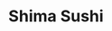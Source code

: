---
layout: place
title: "Shima Sushi"
permalink: /california/san-jose/shima-sushi.html
stateAbbr: CA
stateName: California
cityName: San Jose
seo:
  name: "Shima Sushi"
  type: Restaurant
  links: http://shimasushisj.com/
description: "Shima Sushi serves delicious sushi in San Jose, California. Try fresh Japanese dishes for a great dining experience. "
place_id: ChIJUbe1Rlo0joARCUakzHT-12M
photos:
  - name: >-
      places/ChIJUbe1Rlo0joARCUakzHT-12M/photos/AeeoHcKvNUj6S9TDHiaV5OXAZsTH5EEFaD7JnSP_NTduaZcy0OrA15kWZ_-pHSIEjvJiMACfQ2ChsC3m-sdyJ6sHyLyDKeHe_kYcsuM1Eucr6KvkD-UhUPqhN9_Kqw-djmvEA08lhsOPNIoeppUBhk6ubtRTNphCAOtI6YL7GMB5H_DSHudefd-ktdd8tTWV3JoBjP0SqiL8UTWKsmyTWnAYRHIfdZvfLFjXoUTQqqoU0xOJz4vaLfL3hbbSyTlL8W9vkxgSnikD96VXz52RKwTW_AH456NcZ1SXZVNUXM6rw_zuUc8iTH0eoLM55j7bxzynhAeycRcTD9EEIoORVn-ZZh5-D0etTjuZJLARUettpkexsx9q1cVSA7c09oIXzNb6I6LURYaCFHtCO_uPpNwsJ2Wm9Ss3coXw-fFoq9_gTdwcgw
    widthPx: 4032
    heightPx: 3024
    authorAttributions:
      - displayName: B W
        uri: https://maps.google.com/maps/contrib/106048594040559266687
        photoUri: >-
          https://lh3.googleusercontent.com/a-/ALV-UjVg33M_gxvkIZ3cBvRiYj9MeXMGSd3uOfmmZDNrrxaU2UQ-zoNB=s100-p-k-no-mo
    flagContentUri: >-
      https://www.google.com/local/imagery/report/?cb_client=maps_api_places.places_api&image_key=!1e10!2sCIHM0ogKEICAgIDW9Ja_ew&hl=en-US
    googleMapsUri: >-
      https://www.google.com/maps/place//data=!3m4!1e2!3m2!1sCIHM0ogKEICAgIDW9Ja_ew!2e10!4m2!3m1!1s0x808e345a46b5b751:0x63d7fe74cca44609
  - name: >-
      places/ChIJUbe1Rlo0joARCUakzHT-12M/photos/AeeoHcIr5LZ661xZo1cp3VGousrrQM3nszIzMTcM3HDebY3EmN-TTpE7W6HNfTNLC83JSbOHjG25ral-RLo352NbrW4C56pp8klmfp3AllmMKfp_xOh15jpbWH1u3PaKx5U-ka-y7VJYjIfx3cTPnhLmkr0AOYwH9ydHAxtBM3iHs6p6igCgAqyMboniauIX6gYa80cvXVisypEGojvQhBM3GD1BWs9hI5ru9Odr1QsJMjzGMfsL5eRZl_klcIZbqgaK7x2G-mMxZoOkV82WZypPO_Malv7FneeOCyckMHqwSNjACP4FZv7Z9X-wtEKNr8LzE_3gFpQa6zH1Gv6lqMmSuH9rX9unUt-1PNVQADiS3M-eYxCX4zCQZJWEXPLzr4Zl47PWSSrM0jESPnPEfQK79sDuz1Hb0ba14aZmJaaZVDw_8_PJ
    widthPx: 3024
    heightPx: 4032
    authorAttributions:
      - displayName: Daisy Serrano Perez
        uri: https://maps.google.com/maps/contrib/113672529379671818896
        photoUri: >-
          https://lh3.googleusercontent.com/a-/ALV-UjVMmOPF6a3iWq8MgV5lfhykBpPndmMxCPh_ZztQsWClOkhVT-2u=s100-p-k-no-mo
    flagContentUri: >-
      https://www.google.com/local/imagery/report/?cb_client=maps_api_places.places_api&image_key=!1e10!2sCIHM0ogKEICAgICvmJya5QE&hl=en-US
    googleMapsUri: >-
      https://www.google.com/maps/place//data=!3m4!1e2!3m2!1sCIHM0ogKEICAgICvmJya5QE!2e10!4m2!3m1!1s0x808e345a46b5b751:0x63d7fe74cca44609
  - name: >-
      places/ChIJUbe1Rlo0joARCUakzHT-12M/photos/AeeoHcKTuoNZxS51hcw4QzSS-uCHaUa_85rPTgXvU_4m3tIdUcGbCOOZUYmuN0iRThsE0h7KaC97oXIA0K5wuP4PbP34m40SgTVbFn6L9aSmwwlINPo15uVGV9WznwHuj7G0dvrMiexdBPK8ragoblSpKLkknDZ9gAYpZiho_pxQxvJgHiuxCdfAXsLmo02EVHU4FrLyJUZGdJl3eE-BOAc7J96w9YvgJ1HcME4ezdNWiwH0iCsp51dE1s2BlrUrbh549t7s0VfOD4UC07Ldcn0si4TMsjOOUK5lku-BwZKksoDGtVmgoCv_-cPjqDi2yUgtSgI8_frctY93u9y9abJeICbdRnCumkSDltgfdv9OuxQ8DARCh3cORlKeL-07LoNSrvbXMCgt4QFQBsAU5ncFKXan9aY45tBmvKHhZVckWWpCcg
    widthPx: 4032
    heightPx: 3024
    authorAttributions:
      - displayName: Cat Bone
        uri: https://maps.google.com/maps/contrib/108640088209090025303
        photoUri: >-
          https://lh3.googleusercontent.com/a-/ALV-UjUH7itk95iXnPQDO-UVwQyrxwrprIXv8TgzpLaNGjsdYcFTigY=s100-p-k-no-mo
    flagContentUri: >-
      https://www.google.com/local/imagery/report/?cb_client=maps_api_places.places_api&image_key=!1e10!2sCIHM0ogKEICAgIDp3vfeKA&hl=en-US
    googleMapsUri: >-
      https://www.google.com/maps/place//data=!3m4!1e2!3m2!1sCIHM0ogKEICAgIDp3vfeKA!2e10!4m2!3m1!1s0x808e345a46b5b751:0x63d7fe74cca44609
  - name: >-
      places/ChIJUbe1Rlo0joARCUakzHT-12M/photos/AeeoHcIiyp2mcYvyI8oE-b0XiL_PwfSSM9-8N9MVWcmeDpD0pcVeOXDwc3MNZDMvTkRRnR-LR5cUAVUbjPKKZxjm1Cj73mpqVorqrRumDpPaWcmNqeXoaUFd8cCyKsQfEdSemXMoDD3ceGwfmPlWDB8HumPHUocbSH2Pvrb11k0x03bfRwZ0-h65TsWdrR1at9lOiBh37yRw_z4SIaHlcnjvM4rDNzdyPJNfuEUf2KGLK_V4XU7eMDJpoMkkRHjKOLEd5kAZCd9XzdEY2cqPrNA2toUsL6p9Brn_EHTPOkuqllhShxvGqz_7Gm9XK4I5WOaoKRRv5jiJ9ZIchLnoU9xDv6fE4D16Q2CaWcizlxVKmH5uG8Ml35H3xzUkKlwPWV6HaLTLEY0JkxD3-a9awDXatFBjt6FlVF-2wjP0UJ7JM13xjA
    widthPx: 2417
    heightPx: 3022
    authorAttributions:
      - displayName: Ganesh VR
        uri: https://maps.google.com/maps/contrib/110393889790962130246
        photoUri: >-
          https://lh3.googleusercontent.com/a-/ALV-UjWY1VAaZaFkS0Etni1s4JEyuQAac5hEYF0dKpkUX0z0r17bX1Us3w=s100-p-k-no-mo
    flagContentUri: >-
      https://www.google.com/local/imagery/report/?cb_client=maps_api_places.places_api&image_key=!1e10!2sCIHM0ogKEICAgIC_wOebcQ&hl=en-US
    googleMapsUri: >-
      https://www.google.com/maps/place//data=!3m4!1e2!3m2!1sCIHM0ogKEICAgIC_wOebcQ!2e10!4m2!3m1!1s0x808e345a46b5b751:0x63d7fe74cca44609
  - name: >-
      places/ChIJUbe1Rlo0joARCUakzHT-12M/photos/AeeoHcLvHdkejx55mC0F4ppXiPg7n-amvsq6hPK-rpruIEWf6bZcmaE_8zkrGFh09j9dEKAIvkaNI6tj8TWb5AkT59nGS6ARaVCkObCHQsPrVbSdsxJKYS6QOjl7EXJKWn4qhUtvPp3d2ob4H0bUaGoJvfGM_vt8zsNCkcxZZxjN5s3yA7WYYblZWQF_KXxKS91y70wzYvlp8sfRzLx41QSQxUHq21pm5D5JEkRXtujFu_wvu-OPPiO-kt-u3ICHhvf08VQRZKWwqCB65HtFpgR39qgnIqQsA1JgPaZxj58dvWEmIiegarh2n_N_C8pOg1yxbYhMGuYQwLVzq5R-d1tFGi7m90q5YVI2Ykw8XY8ewQf6ATarwUswVAlqT3MeHT6HqKQyxKl4DsMn6_X_id7pAiv50xR8Ksa0-oioTfd4Y29Aktgy
    widthPx: 4032
    heightPx: 3024
    authorAttributions:
      - displayName: Tre Retter
        uri: https://maps.google.com/maps/contrib/110593201244106614981
        photoUri: >-
          https://lh3.googleusercontent.com/a-/ALV-UjUxjL7xE5oZL23LQmu20Fl-Bvt-jtQjR236fhhQCBSsM5qLeDWJtQ=s100-p-k-no-mo
    flagContentUri: >-
      https://www.google.com/local/imagery/report/?cb_client=maps_api_places.places_api&image_key=!1e10!2sCIHM0ogKEICAgIDklt6NgQE&hl=en-US
    googleMapsUri: >-
      https://www.google.com/maps/place//data=!3m4!1e2!3m2!1sCIHM0ogKEICAgIDklt6NgQE!2e10!4m2!3m1!1s0x808e345a46b5b751:0x63d7fe74cca44609
  - name: >-
      places/ChIJUbe1Rlo0joARCUakzHT-12M/photos/AeeoHcI4t7YylSXcNvBP9jBB3WmVSTnv6NNSfem7L8eiTzii2war1LsTtDnvGxtWUL3vxqLc16KVbrwBaARlT0Ikzv4qM8cXqQf-Fcd35ZA6UwDol5oSOTH-RfzIHubAjdt2mRthBDzJDibfkxvVZUdiPSLXJTx-jrg5veV-aaxhNNgWwnYZtiYp115__WctdtwU6x6lf9BdEmeXBqH36aWyXY26Q6MA7pCPK9CsAej8DC0PxcEom6Q1p2rQt_ZaVOCZG2g1igQmOhe5GpZToEFQGkM2RdY5xU6JHhhv7h6-D47bfXAQwsEhzM4PxfP7GzRoG4JVpog37tWL5kBXZu1xCA73htnB9KyiTdvNNy0qf9nh5JxUHin4Ql1QcYRN5rM48LJ2WbkaCAgUrf9xeawptMn4eA2Yu7GrIV-sKrCKLpI
    widthPx: 4032
    heightPx: 3024
    authorAttributions:
      - displayName: APRIL THOMISON BRENNER
        uri: https://maps.google.com/maps/contrib/117359898463375244065
        photoUri: >-
          https://lh3.googleusercontent.com/a-/ALV-UjVF5mgqrkvvvYUPV9opferVPDPRt6WhO1wKJG5HM0Y1zaMmKcB6cg=s100-p-k-no-mo
    flagContentUri: >-
      https://www.google.com/local/imagery/report/?cb_client=maps_api_places.places_api&image_key=!1e10!2sCIHM0ogKEICAgICk-rS3KA&hl=en-US
    googleMapsUri: >-
      https://www.google.com/maps/place//data=!3m4!1e2!3m2!1sCIHM0ogKEICAgICk-rS3KA!2e10!4m2!3m1!1s0x808e345a46b5b751:0x63d7fe74cca44609
  - name: >-
      places/ChIJUbe1Rlo0joARCUakzHT-12M/photos/AeeoHcIK_0S6hDZiUlFWB40COD-_95TJQfMe4nUBXOI2hytiUwQTYbZF93xXI7lv1oTTUJHofBrIFzi0Aa2v3a8e1QlJ1YAZOzEx19WY6lvwV1OLvxcFXS6M2zKzs5BZSjTaKo_EPqnaNmndeWlez5CkLV7GclutiHLCDuxCoWygqbDkiRIVm5NIGyGF8Pny4MyQiF4CXIV90GO1dDImaAFiaQU4VVFZ8_lP36iDE-S3caZZMmC0PWfS8TuBnpOCwPOyjE5qACFKpo56pAjLAniqobc1Re8U2n1e405r78I3zRreNPUIyi59ksoRUyaeTinzFsn_JhkaQjwgbPwhe9u801wAbUsDn0d3Q1o6jYjMiVKhpX4r0kEKD50-gHHW9qNy5yHmLkC8pN_MBz22OpGmHR4zfQB80wjakAKGLQNgtQdsuw
    widthPx: 4032
    heightPx: 3024
    authorAttributions:
      - displayName: Tre Retter
        uri: https://maps.google.com/maps/contrib/110593201244106614981
        photoUri: >-
          https://lh3.googleusercontent.com/a-/ALV-UjUxjL7xE5oZL23LQmu20Fl-Bvt-jtQjR236fhhQCBSsM5qLeDWJtQ=s100-p-k-no-mo
    flagContentUri: >-
      https://www.google.com/local/imagery/report/?cb_client=maps_api_places.places_api&image_key=!1e10!2sCIHM0ogKEICAgIDkloXmNQ&hl=en-US
    googleMapsUri: >-
      https://www.google.com/maps/place//data=!3m4!1e2!3m2!1sCIHM0ogKEICAgIDkloXmNQ!2e10!4m2!3m1!1s0x808e345a46b5b751:0x63d7fe74cca44609
  - name: >-
      places/ChIJUbe1Rlo0joARCUakzHT-12M/photos/AeeoHcJueq8RpPmkRDIFXDR3hrOyBBbrsNWoE2p6Wv5zV6q4ozWFytOq5p8qkvdKnCe2Tqt4NZrHYDQfeEBl4EBFxbJYyEW2GhgvfeoQHaj5OiPnHquSAiJwRQcmmUgxr-vCqp8JyZeZN_xBbsF_sqGbNtOL6YOiJjzCjSuETbPRBnljclkWNn3I3SnVb-1y-dWMqy3GoCcNwTwK5xUOCSmpMw2a9kGX-_O3eFtC9yjjyRsknON9zB5EuCr9WHcodOXtH3SMZwaNs6AKGoaSmpEIH3pmv8zUZsNZRGwHeD5ba9ilThf_xooFCJtE89bHRJUWkdy0O4XrLgLCnOcB8yrhOgUtmOxrnnkuybRVlH755ojfd9rEGGz1NHttK_LmEWD3c_ctqi1fczLxwSsOUc1Hpu5xuvDgq0PpIdceEZL_k80
    widthPx: 4032
    heightPx: 2268
    authorAttributions:
      - displayName: Qi Tian
        uri: https://maps.google.com/maps/contrib/104705615993743398848
        photoUri: >-
          https://lh3.googleusercontent.com/a/ACg8ocKwhw3VpP8aTRah4388bAl00Gp-QynV7JpMo9Jwf3Lroq999A=s100-p-k-no-mo
    flagContentUri: >-
      https://www.google.com/local/imagery/report/?cb_client=maps_api_places.places_api&image_key=!1e10!2sCIHM0ogKEICAgICW4tyGTA&hl=en-US
    googleMapsUri: >-
      https://www.google.com/maps/place//data=!3m4!1e2!3m2!1sCIHM0ogKEICAgICW4tyGTA!2e10!4m2!3m1!1s0x808e345a46b5b751:0x63d7fe74cca44609
  - name: >-
      places/ChIJUbe1Rlo0joARCUakzHT-12M/photos/AeeoHcIr0CWBt8A88k9yyjDgGrJF_AgqBF8Zuo4e0BI6mXt3DqsvgjeX8X19ykgCFm_Clc8E-BjuGfAdrvADbn4dzXX1A6IpX2p3tHv2HPDCUchIpgFYEDG94onFI69u20165UFoHamF2H1RycgVdVPjsUXuCYKCsXlLdjgoUUQxCW1rFfVRbpG2T3I_JgltUricAXWCS_ShrNsarmkTm2vHP81SutPKo4ZMKPjQ0aYJqRAwrgZYW82-X-JhC_jh3iE1flrGq9Qs-Ga43GFcIKQqQZPgcBQILKwhxecc4t08Y4A2bFbY8ejjRQWoumNObT5R_iwSfjxknb9pCITUes-oRYBnrHiE2-aeIxz5UPi3W6Mur9AKbgrp2k2tHTm3CSah7Rk_P5rMRxL_Uo6GOfXdvUajdarTRLGCMhxsSUQpnHM
    widthPx: 2268
    heightPx: 4032
    authorAttributions:
      - displayName: Heidi Mahoney
        uri: https://maps.google.com/maps/contrib/102797594405138406185
        photoUri: >-
          https://lh3.googleusercontent.com/a-/ALV-UjVHAysKfy9JF3l4fFKacUguzj_QZP8Os6GHAR9GfPJMyiHzykdm=s100-p-k-no-mo
    flagContentUri: >-
      https://www.google.com/local/imagery/report/?cb_client=maps_api_places.places_api&image_key=!1e10!2sCIHM0ogKEICAgIC10MfYBQ&hl=en-US
    googleMapsUri: >-
      https://www.google.com/maps/place//data=!3m4!1e2!3m2!1sCIHM0ogKEICAgIC10MfYBQ!2e10!4m2!3m1!1s0x808e345a46b5b751:0x63d7fe74cca44609
  - name: >-
      places/ChIJUbe1Rlo0joARCUakzHT-12M/photos/AeeoHcKTJZGTNw4PCyLzgPl_HPBWv0kNXtFXDYC_UOGnsTDCSVQC0Ki6k5fkSYTopxmpXcmSJ_h1Ssn44ew40JvLCJ84blbNFfXoIFJPZTnL_dhkrrQmNm8NO5RB4clUQPqkVjgHeqfJ0X8N9T2c9CxqR9LGQ_dXw2-R4_ACT5Zze4F2BKl9bE5qvspghSUOnoQvB0okFJ62Sko3nNwOtsZMGTTDZNN24bB1Y7zMPBUN8pC-zY8vQWpi9acswvC30yTWPtp7TsaUA-tXPF5zwMEFXk_VWRx8B4edbhh_fAm0A4zw-ZJzWnLsfF0PK5QXIDPJS7g1RvwnydMs-pTRUYh1yqyjO-R1bWyXVUg8WtmZKPI4FP7VQEewU_vEa7tSTZ40c47bsbPoEzQr87_XrR31bikNItp4AailVUaDk6n6zjSkPg
    widthPx: 4032
    heightPx: 3024
    authorAttributions:
      - displayName: Tre Retter
        uri: https://maps.google.com/maps/contrib/110593201244106614981
        photoUri: >-
          https://lh3.googleusercontent.com/a-/ALV-UjUxjL7xE5oZL23LQmu20Fl-Bvt-jtQjR236fhhQCBSsM5qLeDWJtQ=s100-p-k-no-mo
    flagContentUri: >-
      https://www.google.com/local/imagery/report/?cb_client=maps_api_places.places_api&image_key=!1e10!2sCIHM0ogKEICAgIDklpm-Wg&hl=en-US
    googleMapsUri: >-
      https://www.google.com/maps/place//data=!3m4!1e2!3m2!1sCIHM0ogKEICAgIDklpm-Wg!2e10!4m2!3m1!1s0x808e345a46b5b751:0x63d7fe74cca44609
address: 2041 Camden Ave, San Jose, CA 95124, USA
street: 2041 Camden Ave
city: San Jose
state: CA
zip: '95124'
country: USA
neighborhood: Cambrian
latitude: '37.262745'
longitude: '-121.933183'
accessibility_options:
  wheelchairAccessibleParking: true
  wheelchairAccessibleEntrance: true
  wheelchairAccessibleRestroom: true
  wheelchairAccessibleSeating: true
business_status: OPERATIONAL
name: Shima Sushi
google_maps_links:
  directionsUri: >-
    https://www.google.com/maps/dir//''/data=!4m7!4m6!1m1!4e2!1m2!1m1!1s0x808e345a46b5b751:0x63d7fe74cca44609!3e0
  placeUri: https://maps.google.com/?cid=7194498707350636041
  writeAReviewUri: >-
    https://www.google.com/maps/place//data=!4m3!3m2!1s0x808e345a46b5b751:0x63d7fe74cca44609!12e1
  reviewsUri: >-
    https://www.google.com/maps/place//data=!4m4!3m3!1s0x808e345a46b5b751:0x63d7fe74cca44609!9m1!1b1
  photosUri: >-
    https://www.google.com/maps/place//data=!4m3!3m2!1s0x808e345a46b5b751:0x63d7fe74cca44609!10e5
primary_type: Sushi Restaurant
opening_hours:
  regular: null
  current: null
secondary_opening_hours:
  regular:
    weekdayDescriptions: null
    type: null
  current:
    weekdayDescriptions: null
    type: null
phone: (408) 371-4702
price_level: PRICE_LEVEL_MODERATE
price_range: $20 &ndash; $30
rating: '4.5'
rating_count: 193
website: http://shimasushisj.com/
reviews: null
parking_options: null
payment_options: null
allow_dogs: null
curbside_pickup: null
delivery: null
dine_in: null
good_for_children: null
good_for_groups: null
good_for_sports: null
live_music: null
menu_for_children: null
outdoor_seating: null
reservable: null
restroom: null
serves_beer: null
serves_breakfast: null
serves_brunch: null
serves_cocktails: null
serves_coffee: null
serves_dinner: null
serves_dessert: null
serves_lunch: null
serves_vegetarian_food: null
serves_wine: null
takeout: null
summary: null

---